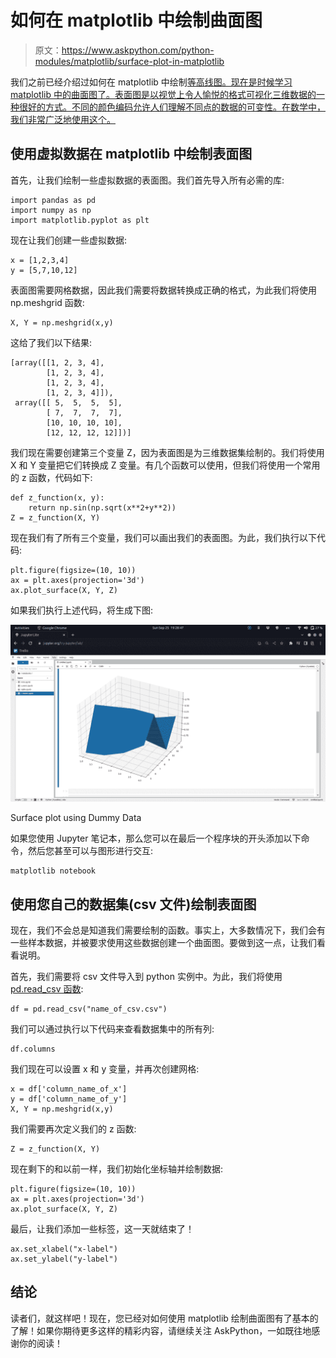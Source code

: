 # 如何在 matplotlib 中绘制曲面图

> 原文：<https://www.askpython.com/python-modules/matplotlib/surface-plot-in-matplotlib>

我们之前已经介绍过如何在 matplotlib 中绘制[等高线图。现在是时候学习 matplotlib 中的曲面图了。表面图是以视觉上令人愉悦的格式可视化三维数据的一种很好的方式。不同的颜色编码允许人们理解不同点的数据的可变性。在数学中，我们非常广泛地使用这个。](https://www.askpython.com/python-modules/matplotlib/matplotlib-contour-plot)

## 使用虚拟数据在 matplotlib 中绘制表面图

首先，让我们绘制一些虚拟数据的表面图。我们首先导入所有必需的库:

```
import pandas as pd
import numpy as np
import matplotlib.pyplot as plt

```

现在让我们创建一些虚拟数据:

```
x = [1,2,3,4]
y = [5,7,10,12]

```

表面图需要网格数据，因此我们需要将数据转换成正确的格式，为此我们将使用 np.meshgrid 函数:

```
X, Y = np.meshgrid(x,y)

```

这给了我们以下结果:

```
[array([[1, 2, 3, 4],
        [1, 2, 3, 4],
        [1, 2, 3, 4],
        [1, 2, 3, 4]]),
 array([[ 5,  5,  5,  5],
        [ 7,  7,  7,  7],
        [10, 10, 10, 10],
        [12, 12, 12, 12]])]

```

我们现在需要创建第三个变量 Z，因为表面图是为三维数据集绘制的。我们将使用 X 和 Y 变量把它们转换成 Z 变量。有几个函数可以使用，但我们将使用一个常用的 z 函数，代码如下:

```
def z_function(x, y):
    return np.sin(np.sqrt(x**2+y**2))
Z = z_function(X, Y)

```

现在我们有了所有三个变量，我们可以画出我们的表面图。为此，我们执行以下代码:

```
plt.figure(figsize=(10, 10))
ax = plt.axes(projection='3d')
ax.plot_surface(X, Y, Z)

```

如果我们执行上述代码，将生成下图:

![Surface plot using Dummy Data](img/f3a9b36800c16811c416ba613d7cdeae.png)

Surface plot using Dummy Data

如果您使用 Jupyter 笔记本，那么您可以在最后一个程序块的开头添加以下命令，然后您甚至可以与图形进行交互:

```
matplotlib notebook

```

## 使用您自己的数据集(csv 文件)绘制表面图

现在，我们不会总是知道我们需要绘制的函数。事实上，大多数情况下，我们会有一些样本数据，并被要求使用这些数据创建一个曲面图。要做到这一点，让我们看看说明。

首先，我们需要将 csv 文件导入到 python 实例中。为此，我们将使用 [pd.read_csv 函数](https://www.askpython.com/python-modules/pandas/read-csv-with-delimiters):

```
df = pd.read_csv("name_of_csv.csv")

```

我们可以通过执行以下代码来查看数据集中的所有列:

```
df.columns

```

我们现在可以设置 x 和 y 变量，并再次创建网格:

```
x = df['column_name_of_x']
y = df['column_name_of_y']
X, Y = np.meshgrid(x,y)

```

我们需要再次定义我们的 z 函数:

```
Z = z_function(X, Y)

```

现在剩下的和以前一样，我们初始化坐标轴并绘制数据:

```
plt.figure(figsize=(10, 10))
ax = plt.axes(projection='3d')
ax.plot_surface(X, Y, Z)

```

最后，让我们添加一些标签，这一天就结束了！

```
ax.set_xlabel("x-label")
ax.set_ylabel("y-label")

```

## 结论

读者们，就这样吧！现在，您已经对如何使用 matplotlib 绘制曲面图有了基本的了解！如果你期待更多这样的精彩内容，请继续关注 AskPython，一如既往地感谢你的阅读！